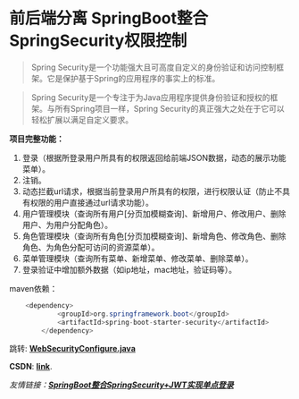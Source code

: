 # 前后端分离 SpringBoot整合SpringSecurity权限控制

> 	Spring Security是一个功能强大且可高度自定义的身份验证和访问控制框架。它是保护基于Spring的应用程序的事实上的标准。

> 	Spring Security是一个专注于为Java应用程序提供身份验证和授权的框架。与所有Spring项目一样，Spring Security的真正强大之处在于它可以轻松扩展以满足自定义要求。

**项目完整功能：**
 1. 登录（根据所登录用户所具有的权限返回给前端JSON数据，动态的展示功能菜单）。
 2. 注销。
 3. 动态拦截url请求，根据当前登录用户所具有的权限，进行权限认证（防止不具有权限的用户直接通过url请求功能）。    
5. 用户管理模块（查询所有用户[分页加模糊查询]、新增用户、修改用户、删除用户、为用户分配角色）。
6. 角色管理模块（查询所有角色[分页加模糊查询]、新增角色、修改角色、删除角色、为角色分配可访问的资源菜单）。
7. 菜单管理模块（查询所有菜单、新增菜单、修改菜单、删除菜单）。
8. 登录验证中增加额外数据（如ip地址，mac地址，验证码等）。

maven依赖：
```java
	<dependency>
            <groupId>org.springframework.boot</groupId>
            <artifactId>spring-boot-starter-security</artifactId>
        </dependency>
```


跳转: [**WebSecurityConfigure.java**](https://github.com/TianShengBingFeiNiuRen/SpringBoot_SpringSecurity/blob/master/src/main/java/com/nonce/restsecurity/config/WebSecurityConfigure.java)

**CSDN**: [**link**](https://blog.csdn.net/weixin_39792935/article/details/84541194).

*友情链接：*[***SpringBoot整合SpringSecurity+JWT实现单点登录***](https://blog.csdn.net/weixin_39792935/article/details/103528008)
